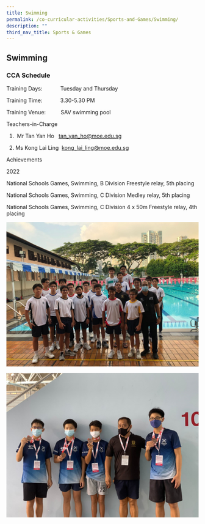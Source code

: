```yaml
---
title: Swimming
permalink: /co-curricular-activities/Sports-and-Games/Swimming/
description: ""
third_nav_title: Sports & Games
---
```

## Swimming 

### CCA Schedule  


Training Days:            Tuesday and Thursday

Training Time:            3.30-5.30 PM

Training Venue:          SAV swimming pool

  

Teachers-in-Charge  

1.  Mr Tan Yan Ho  
tan_yan_ho@moe.edu.sg

2. Ms Kong Lai Ling  
kong_lai_ling@moe.edu.sg

  

Achievements

2022

National Schools Games, Swimming, B Division Freestyle relay, 5th placing

National Schools Games, Swimming, C Division Medley relay, 5th placing  

National Schools Games, Swimming, C Division 4 x 50m Freestyle relay, 4th placing

![](/images/swimming.jpg)

![](/images/swimming2.jpg)